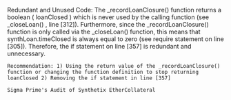 Redundant and Unused Code: The _recordLoanClosure() function returns a boolean ( loanClosed ) which is never used by the calling function (see _closeLoan() , line [312]). Furthermore, since the _recordLoanClosure() function is only called via the _closeLoan() function, this means that synthLoan.timeClosed is always equal to zero (see require statement on line [305]). Therefore, the if statement on line [357] is redundant and unnecessary.

    Recommendation: 1) Using the return value of the _recordLoanClosure() function or changing the function definition to stop returning loanClosed 2) Removing the if statement in line [357]

    Sigma Prime's Audit of Synthetix EtherCollateral